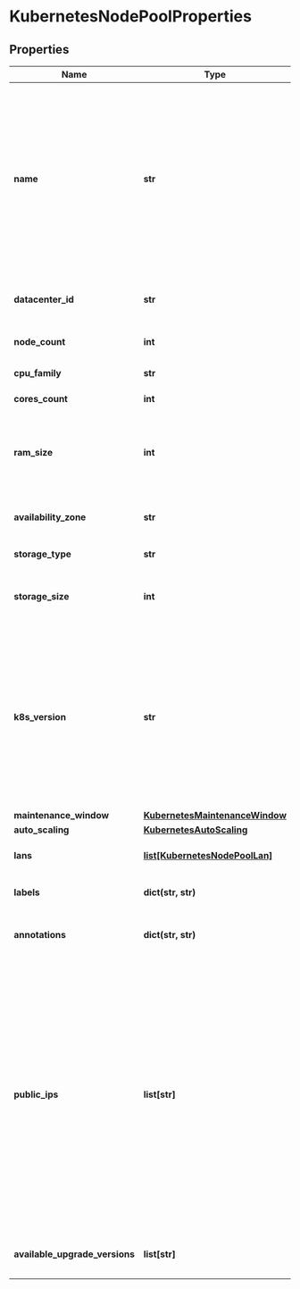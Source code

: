 # KubernetesNodePoolProperties

## Properties
| Name | Type | Description | Notes |
| ------------ | ------------- | ------------- | ------------- |
| **name** | **str** | A Kubernetes Node Pool Name. Valid Kubernetes Node Pool name must be 63 characters or less and must be empty or begin and end with an alphanumeric character ([a-z0-9A-Z]) with dashes (-), underscores (_), dots (.), and alphanumerics between. |  |
| **datacenter_id** | **str** | A valid uuid of the datacenter on which user has access |  |
| **node_count** | **int** | Number of nodes part of the Node Pool |  |
| **cpu_family** | **str** | A valid cpu family name |  |
| **cores_count** | **int** | Number of cores for node |  |
| **ram_size** | **int** | RAM size for node, minimum size 2048MB is recommended. Ram size must be set to multiple of 1024MB. |  |
| **availability_zone** | **str** | The availability zone in which the target VM should exist |  |
| **storage_type** | **str** | Hardware type of the volume |  |
| **storage_size** | **int** | The size of the volume in GB. The size should be greater than 10GB. |  |
| **k8s_version** | **str** | The kubernetes version in which a nodepool is running. This imposes restrictions on what kubernetes versions can be run in a cluster&#39;s nodepools. Additionally, not all kubernetes versions are viable upgrade targets for all prior versions. | [optional]  |
| **maintenance_window** | [**KubernetesMaintenanceWindow**](KubernetesMaintenanceWindow.md) |  | [optional]  |
| **auto_scaling** | [**KubernetesAutoScaling**](KubernetesAutoScaling.md) |  | [optional]  |
| **lans** | [**list[KubernetesNodePoolLan]**](KubernetesNodePoolLan.md) | array of additional LANs attached to worker nodes | [optional]  |
| **labels** | **dict(str, str)** | map of labels attached to node pool | [optional]  |
| **annotations** | **dict(str, str)** | map of annotations attached to node pool | [optional]  |
| **public_ips** | **list[str]** | Optional array of reserved public IP addresses to be used by the nodes. IPs must be from same location as the data center used for the node pool. The array must contain one extra IP than maximum number of nodes could be. (nodeCount+1 if fixed node amount or maxNodeCount+1 if auto scaling is used) The extra provided IP Will be used during rebuilding of nodes. | [optional]  |
| **available_upgrade_versions** | **list[str]** | List of available versions for upgrading the node pool | [optional]  |


